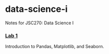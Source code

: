 # data-science-i
Notes for JSC270: Data Science I

### [Lab 1](lab1.ipynb)
Introduction to Pandas, Matplotlib, and Seaborn.
